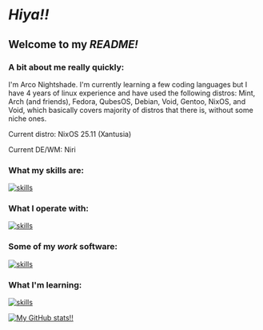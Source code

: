 # ***Hiya!!***
## Welcome to my ***README!***

### A bit about me really quickly:
I'm Arco Nightshade. I'm currently learning a few coding languages but I have 4 years of linux experience and have used the following distros: Mint, Arch (and friends), Fedora, QubesOS, Debian, Void, Gentoo, NixOS, and Void, which basically covers majority of distros that there is, without some niche ones.

Current distro: NixOS 25.11 (Xantusia)

Current DE/WM: Niri

### What my skills are:
[![skills](https://skillicons.dev/icons?i=linux,bash)](https://skillicons.dev)
### What I operate with:
[![skills](https://skillicons.dev/icons?i=nix,arch,debian,windows,raspberrypi,cloudflare)](https://skillicons.dev)
### Some of my *work* software:
[![skills](https://skillicons.dev/icons?i=nix,rust,github,stackoverflow,cloudflare)](https://skillicons.dev)
### What I'm learning:
[![skills](https://skillicons.dev/icons?i=nix,rust,haskell)](https://skillicons.dev)

[![My GitHub stats!!](https://github-readme-stats.vercel.app/api?username=ArcoNightshade)](https://github.com/ArcoNightshade/github-readme-stats)
